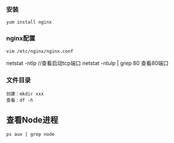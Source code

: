 ### 安装
    yum install nginx
### nginx配置
    vim /etc/nginx/nginx.conf
netstat -ntlp //查看启动tcp端口
netstat -ntulp | grep 80  查看80端口

### 文件目录
    创建：mkdir xxx
    查看：df -h

## 查看Node进程
    ps aux | grep node

